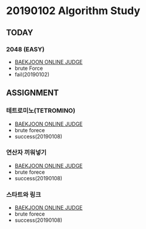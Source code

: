 # 20190102 Algorithm Study

## TODAY
### 2048 (EASY)
* [BAEKJOON ONLINE JUDGE](https://www.acmicpc.net/problem/12100)
* brute Force
* fail(20190102)

## ASSIGNMENT
### 테트로미노(TETROMINO)
* [BAEKJOON ONLINE JUDGE](https://www.acmicpc.net/problem/14500)
* brute forece
* success(20190108)


### 연산자 끼워넣기
* [BAEKJOON ONLINE JUDGE](https://www.acmicpc.net/problem/14888)
* brute forece
* success(20190108)


### 스타트와 링크
* [BAEKJOON ONLINE JUDGE](https://www.acmicpc.net/problem/14889)
* brute forece
* success(20190108)





